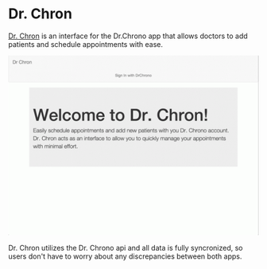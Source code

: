 # Dr. Chron
[Dr. Chron](https://drchron.herokuapp.com/) is an interface for the Dr.Chrono app that allows doctors to add patients and schedule appointments with ease.  

![demo](demo.gif)

Dr. Chron utilizes the Dr. Chrono api and all data is fully syncronized, so users don't have to worry about any discrepancies between both apps.
